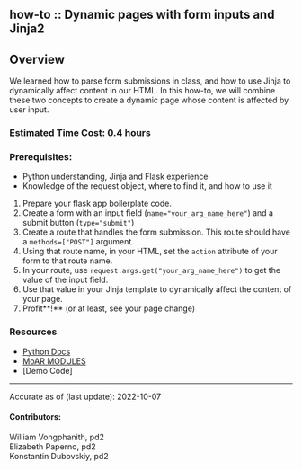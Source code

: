 how-to :: Dynamic pages with form inputs and Jinja2
---
## Overview
We learned how to parse form submissions in class, and how to use Jinja to dynamically affect content in our HTML. 
In this how-to, we will combine these two concepts to create a dynamic page whose content is affected by user input.

### Estimated Time Cost: 0.4 hours

### Prerequisites:

- Python understanding, Jinja and Flask experience
- Knowledge of the request object, where to find it, and how to use it

1. Prepare your flask app boilerplate code.
2. Create a form with an input field (`name="your_arg_name_here"`) and a submit button (`type="submit"`)
3. Create a route that handles the form submission. This route should have a `methods=["POST"]` argument.
4. Using that route name, in your HTML, set the `action` attribute of your form to that route name.
5. In your route, use `request.args.get("your_arg_name_here")` to get the value of the input field.
6. Use that value in your Jinja template to dynamically affect the content of your page.
7. Profit**!** (or at least, see your page change)

### Resources
* [Python Docs](https://docs.python.org/3/tutorial/modules.html)
* [MoAR MODULES](https://pypi.org/)
* [Demo Code]

---

Accurate as of (last update): 2022-10-07

#### Contributors:  
William Vongphanith, pd2  
Elizabeth Paperno, pd2  
Konstantin Dubovskiy, pd2  